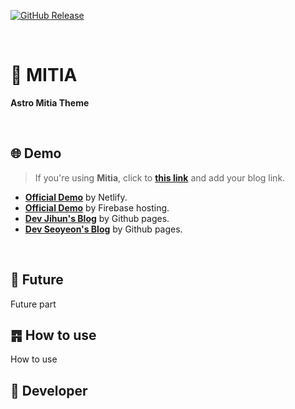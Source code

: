 

[![GitHub Release](https://img.shields.io/github/release/tterb/PlayMusic.svg?style=flat)]() 

<br/>

# 💎 MITIA
**Astro Mitia Theme**
 

<br/>

## 🌐 Demo
> If you're using **Mitia**, click to [**this link**]() and add your blog link.

- [**Official Demo**]() by Netlify.
- [**Official Demo**]() by Firebase hosting.
- [**Dev Jihun's Blog**]() by Github pages.
- [**Dev Seoyeon's Blog**]() by Github pages.

<br/>

## 🔮 Future
Future part


## ䷴ How to use
How to use




## 👥 Developer 